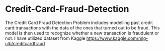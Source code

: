 # Credit-Card-Fraud-Detection
The Credit Card Fraud Detection Problem includes modelling past credit card transactions with the data of the ones that turned out to be fraud. This model is then used to recognize whether a new transaction is fraudulent or not.
I have utilized dataset from Kaggle https://www.kaggle.com/mlg-ulb/creditcardfraud
